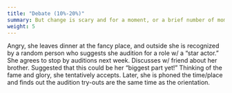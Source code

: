 ```yaml
---
title: "Debate (10%-20%)"
summary: But change is scary and for a moment, or a brief number of moments, the main character doubts the journey they must take. Can I face this challenge? Do I have what it takes? Should I go at all? It is the last chance for the hero to chicken out.
weight: 5
---
```


Angry, she leaves dinner at the fancy place, and outside she is recognized by a random person who suggests she audition for a role w/ a “star actor.” She agrees to stop by auditions next week.
Discusses w/ friend about her brother. Suggested that this could be her “biggest part yet!” Thinking of the fame and glory, she tentatively accepts.
Later, she is phoned the time/place and finds out the audition try-outs are the same time as the orientation. 
